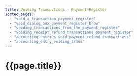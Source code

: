 ```yaml
---
title: Voiding Transactions - Payment Register
sorted_pages:
  - "void_a_transaction_payment_register"
  - "void_dialog_box_payment_register_brow"
  - "voiding_transactions_from_the_payment_register"
  - "voiding_receipt_refund_transactions_payment_register"
  - "accounting_entries_void_payment_refund_transactions"
  - "accounting_entry_voiding_trans"
---
```

# {{page.title}}
